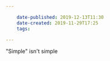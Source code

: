 ```yaml
---

    date-published: 2019-12-13T11:30
    date-created: 2019-11-29T17:25
    tags:

---
```


"Simple" isn't simple